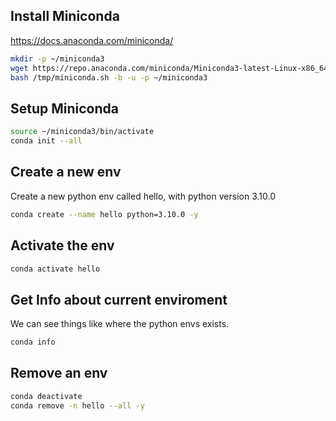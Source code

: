 ## Install Miniconda

https://docs.anaconda.com/miniconda/

```sh
mkdir -p ~/miniconda3
wget https://repo.anaconda.com/miniconda/Miniconda3-latest-Linux-x86_64.sh -O /tmp/miniconda.sh
bash /tmp/miniconda.sh -b -u -p ~/miniconda3
```

## Setup Miniconda

```sh
source ~/miniconda3/bin/activate
conda init --all   
```

## Create a new env

Create a new python env called hello, with python version 3.10.0

```sh
conda create --name hello python=3.10.0 -y
```

## Activate the env

```sh
conda activate hello
```

## Get Info about current enviroment

We can see things like where the python envs exists.
```sh
conda info
```

## Remove an env

```sh
conda deactivate
conda remove -n hello --all -y
```